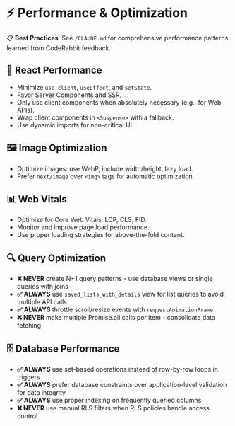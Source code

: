 # ⚡️ Performance & Optimization

📋 **Best Practices**: See `/CLAUDE.md` for comprehensive performance patterns learned from CodeRabbit feedback.

## 🚀 React Performance
- Minimize `use client`, `useEffect`, and `setState`.
- Favor Server Components and SSR.
- Only use client components when absolutely necessary (e.g., for Web APIs).
- Wrap client components in `<Suspense>` with a fallback.
- Use dynamic imports for non-critical UI.

## 🖼️ Image Optimization
- Optimize images: use WebP, include width/height, lazy load.
- Prefer `next/image` over `<img>` tags for automatic optimization.

## 📊 Web Vitals
- Optimize for Core Web Vitals: LCP, CLS, FID.
- Monitor and improve page load performance.
- Use proper loading strategies for above-the-fold content.

## 🔍 Query Optimization
- **❌ NEVER** create N+1 query patterns - use database views or single queries with joins
- **✅ ALWAYS** use `saved_lists_with_details` view for list queries to avoid multiple API calls
- **✅ ALWAYS** throttle scroll/resize events with `requestAnimationFrame`
- **❌ NEVER** make multiple Promise.all calls per item - consolidate data fetching

## 🗄️ Database Performance  
- **✅ ALWAYS** use set-based operations instead of row-by-row loops in triggers
- **✅ ALWAYS** prefer database constraints over application-level validation for data integrity
- **✅ ALWAYS** use proper indexing on frequently queried columns
- **❌ NEVER** use manual RLS filters when RLS policies handle access control